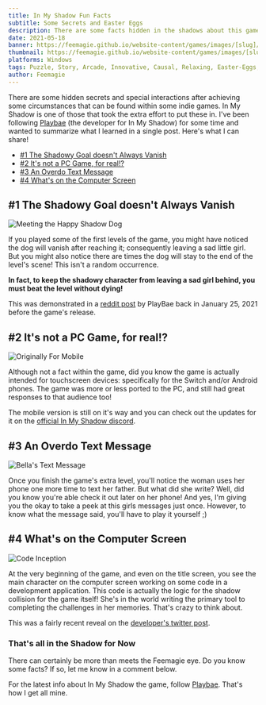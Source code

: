 ```yaml
---
title: In My Shadow Fun Facts
subtitle: Some Secrets and Easter Eggs 
description: There are some facts hidden in the shadows about this game that you might not know, and I'm wanting to share!
date: 2021-05-18
banner: https://feemagie.github.io/website-content/games/images/[slug]/banner.webp
thumbnail: https://feemagie.github.io/website-content/games/images/[slug]/social-card.webp
platforms: Windows
tags: Puzzle, Story, Arcade, Innovative, Causal, Relaxing, Easter-Eggs, Secrets, Facts
author: Feemagie
---
```


There are some hidden secrets and special interactions after achieving some circumstances that can be found within some indie games. In My Shadow is one of those that took the extra effort to put these in. I've been following [Playbae](https://playbae.in/) (the developer for In My Shadow) for some time and wanted to summarize what I learned in a single post. Here's what I can share!

- [#1 The Shadowy Goal doesn't Always Vanish](#shadowy-goal)
- [#2 It's not a PC Game, for real!?](#not-pc)
- [#3 An Overdo Text Message](#text-message)
- [#4 What's on the Computer Screen](#computer-screen)
 
<h2 id="shadowy-goal">#1 The Shadowy Goal doesn't Always Vanish</h2>

![Meeting the Happy Shadow Dog](https://feemagie.github.io/website-content/games/images/in-my-shadow-fun-facts/meeting-the-happy-dog.webp)

If you played some of the first levels of the game, you might have noticed the dog will vanish after reaching it; consequently leaving a sad little girl. But you might also notice there are times the dog will stay to the end of the level's scene! This isn't a random occurrence.

**In fact, to keep the shadowy character from leaving a sad girl behind, you must beat the level without dying!**

This was demonstrated in a [reddit post](https://www.reddit.com/r/gaming/comments/l4nn72/wanted_to_reward_the_skillful_play_and_wanted_the/) by PlayBae back in January 25, 2021 before the game's release.

<h2 id="not-pc">#2 It's not a PC Game, for real!?</h2>

![Originally For Mobile](https://feemagie.github.io/website-content/games/images/in-my-shadow-fun-facts/originally-for-mobile.webp)

Although not a fact within the game, did you know the game is actually intended for touchscreen devices: specifically for the Switch and/or Android phones. The game was more or less ported to the PC, and still had great responses to that audience too!

The mobile version is still on it's way and you can check out the updates for it on the [official In My Shadow discord](https://inmyshadow.com/discord).

<h2 id="text-message">#3 An Overdo Text Message</h2>

![Bella's Text Message](https://feemagie.github.io/website-content/games/images/in-my-shadow-fun-facts/text-message.webp)

Once you finish the game's extra level, you'll notice the woman uses her phone one more time to text her father. But what did she write? Well, did you know you're able check it out later on her phone! And yes, I'm giving you the okay to take a peek at this girls messages just once. However, to know what the message said, you'll have to play it yourself ;)

<h2 id="computer-screen">#4 What's on the Computer Screen</h2>

![Code Inception](https://feemagie.github.io/website-content/games/images/in-my-shadow-fun-facts/code-inception.webp)

At the very beginning of the game, and even on the title screen, you see the main character on the computer screen working on some code in a development application. This code is actually the logic for the shadow collision for the game itself! She's in the world writing the primary tool to completing the challenges in her memories. That's crazy to think about.

This was a fairly recent reveal on the [developer's twitter post](https://twitter.com/playbaegames/status/1395728858654011394).

### That's all in the Shadow for Now

There can certainly be more than meets the Feemagie eye. Do you know some facts? If so, let me know in a comment below.

For the latest info about In My Shadow the game, follow [Playbae](https://playbae.in/). That's how I get all mine.